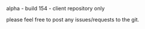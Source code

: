 alpha - build 154 - client repository only

please feel free to post any issues/requests to the git.
